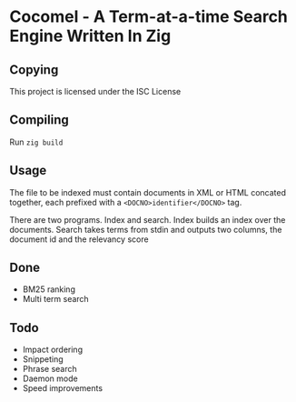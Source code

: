# Cocomel - A Term-at-a-time Search Engine Written In Zig

## Copying

This project is licensed under the ISC License

## Compiling

Run `zig build`

## Usage

The file to be indexed must contain documents in XML or HTML concated together, each prefixed with a `<DOCNO>identifier</DOCNO>` tag.

There are two programs. Index and search. Index builds an index over the documents. Search takes terms from stdin and outputs two columns, the document id and the relevancy score

## Done

* BM25 ranking
* Multi term search

## Todo

* Impact ordering
* Snippeting
* Phrase search
* Daemon mode
* Speed improvements
